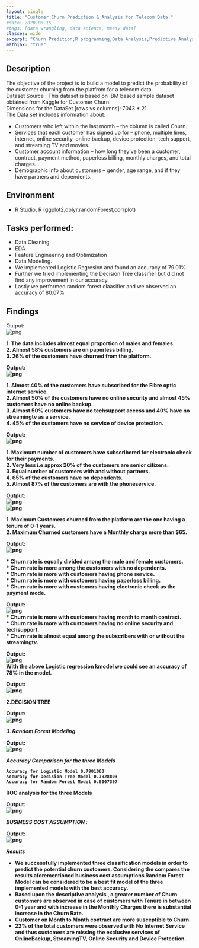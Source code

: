 ```yaml
---
layout: single
title: "Customer Churn Prediction & Analysis for Telecom Data."
#date: 2020-08-15
#tags: [data wrangling, data science, messy data]
classes: wide
excerpt: "Churn Predition,R programming,Data Analysis,Predictive Analysis(Binary Classification),Data Visualization"
mathjax: "true"
---
```

## Description
The objective of the project is to build a model to predict the probability of the customer churning from the platfrom for a telecom data.<br>
Dataset Source : This dataset is based on IBM based sample dataset obtained from Kaggle for Customer Churn.<br>
Dimensions for the DataSet [rows vs columns]: 7043 * 21.<br>
The Data set includes information about:<br>
- Customers who left within the last month – the column is called Churn.<br>
- Services that each customer has signed up for – phone, multiple lines, internet, online security, online backup, device protection, tech support, and streaming TV and movies.<br>
- Customer account information – how long they’ve been a customer, contract, payment method, paperless billing, monthly charges, and total charges.<br>
- Demographic info about customers – gender, age range, and if they have partners and dependents.<br>

## Environment
- R Studio, R (ggplot2,dplyr,randomForest,corrplot)

## Tasks performed:
- Data Cleaning
- EDA
- Feature Engineering and Optimization
- Data Modeling.
- We implemented Logistic Regresion and found an accuracy of 79.01%.
- Further we tried implementing the Decision Tree classifier but did not find any improvement in our accuracy.
- Lastly we performed random forest claasifier and we observed an accuracy of 80.07%

## Findings
Output:<br>
![png](/images/churn/Telco%20Churn%20Analysis_16_0.png)

<b>1.  The data includes almost equal proportion of males and females.<br>
<b>2.  Almost 58% customers are on paperless billing.<br>
<b>3.  26% of the customers have churned from the platform.


Output:<br>
![png](/images/churn/Telco%20Churn%20Analysis_18_0.png)

<b>1. Almost 40% of the customers have subscribed for the Fibre optic internet service.<br>
<b>2. Almost 50% of the customers have no online security and almost 45% customers have no online backup.<br>
<b>3. Almost 50% customers have no techsupport access and 40% have no streamingtv as a service.<br>
<b>4. 45% of the customers have no service of device protection.


Output:<br>
![png](/images/churn/Telco%20Churn%20Analysis_20_0.png)

<b>1. Maximum number of customers have subscribered for electronic check for their payments.<br>
<b>2. Very less i.e approx 20% of the customers are senior citizens.<br>
<b>3. Equal number of customers with and without partners.<br>
<b>4. 65% of the customers have no dependents.<br>
<b>5. Almost 87% of the customers are with the phoneservice.


Output:<br>
![png](/images/churn/Telco%20Churn%20Analysis_23_0.png)
<br>
![png](/images/churn/Telco%20Churn%20Analysis_23_1.png)

<b>1. Maximum Customers churned from the platform are the one having a tenure of 0-1 years.<br>
<b>2. Maximum Churned customers have a Monthly charge more than $65.

Output:<br>
![png](/images/churn/Telco%20Churn%20Analysis_26_0.png)

<b>* Churn rate is equally divided among the male and female customers.<br>
<b>* Churn rate is more among the customers with no dependents.<br>
<b>* Churn rate is more with customers having phone service.<br>
<b>* Churn rate is more with customers having paperless billing.<br>
<b>* Churn rate is more with customers having electronic check as the payment mode.


Output:<br>
![png](/images/churn/Telco%20Churn%20Analysis_28_0.png)
<br>
<b>* Churn rate is more with customers having month to month contract.<br>
<b>* Churn rate is more with customers having no online security and techsupport.<br>
<b>* Churn rate is almost equal among the subscribers with or without the streamingtv.<br>


Output:<br>
![png](/images/churn/Telco%20Churn%20Analysis_47_1.png)
<br>
<b>With the above Logistic regression kmodel we could see an accuracy of 78% in the model.

Output:<br>
![png](/images/churn/Telco%20Churn%20Analysis_52_0.png)


****2.DECISION TREE****

Output:<br>
![png](/images/churn/Telco%20Churn%20Analysis_57_0.png)

***3. Random Forest Modeling***

Output:<br>
![png](/images/churn/Telco%20Churn%20Analysis_63_0.png)

***Accuracy Comparison for the three Models***

    Accuracy for Logistic Model 0.7901063
    Accuracy for Decision Tree Model 0.7928803
    Accuracy for Random Forest Model 0.8007397

**ROC analysis for the three Models**

Output:<br>
![png](/images/churn/Telco%20Churn%20Analysis_68_0.png)

***BUSINESS COST ASSUMPTION :***

Output:<br>
![png](/images/churn/Telco%20Churn%20Analysis_72_0.png)

***Results***

- We successfully implemented three classification models in order to predict the potential churn customers. Considering the compares the results aforementioned business cost assumptions Random Forest Model can be considered to be a best fit model of the three implemented models with the best accuracy.<br>
- Based upon the descriptive analysis , a greater number of Churn customers are observed in case of customers with Tenure in between 0-1 year and with increase in the Monthly Charges there is substantial increase in the Churn Rate.<br>
- Customer on Month to Month contract are more susceptible to Churn.<br>
- 22% of the total customers were observed with No Internet Service and thus customers are missing the exclusive services of OnlineBackup, StreamingTV, Online Security and Device Protection.
